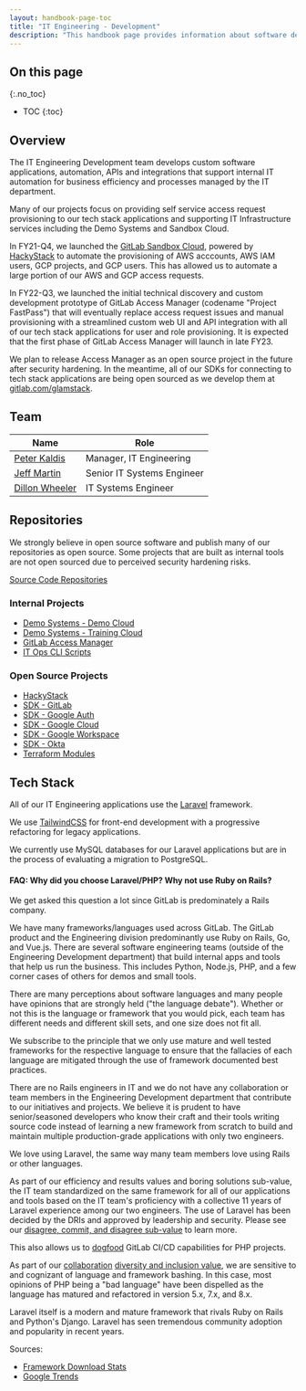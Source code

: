 ```yaml
---
layout: handbook-page-toc
title: "IT Engineering - Development"
description: "This handbook page provides information about software development in the IT Engineering sub-department."
---
```


## On this page
{:.no_toc}

- TOC
{:toc}

## Overview

The IT Engineering Development team develops custom software applications, automation, APIs and integrations that support internal IT automation for business efficiency and processes managed by the IT department. 

Many of our projects focus on providing self service access request provisioning to our tech stack applications and supporting IT Infrastructure services including the Demo Systems and Sandbox Cloud.

In FY21-Q4, we launched the [GitLab Sandbox Cloud](/handbook/infrastructure-standards/realms/sandbox), powered by [HackyStack](https://gitlab.com/gitlab-com/business-technology/engineering/tools/hackystack) to automate the provisioning of AWS acccounts, AWS IAM users, GCP projects, and GCP users. This has allowed us to automate a large portion of our AWS and GCP access requests.

In FY22-Q3, we launched the initial technical discovery and custom development prototype of GitLab Access Manager (codename "Project FastPass") that will eventually replace access request issues and manual provisioning with a streamlined custom web UI and API integration with all of our tech stack applications for user and role provisioning. It is expected that the first phase of GitLab Access Manager will launch in late FY23.

We plan to release Access Manager as an open source project in the future after security hardening. In the meantime, all of our SDKs for connecting to tech stack applications are being open sourced as we develop them at [gitlab.com/glamstack](https://gitlab.com/glamstack).

## Team

| Name                                                                        | Role                              |
|-----------------------------------------------------------------------------|-----------------------------------|
| [Peter Kaldis](https://about.gitlab.com/company/team/#pkaldis)              | Manager, IT Engineering           |
| [Jeff Martin](https://about.gitlab.com/company/team/#jeffersonmartin)       | Senior IT Systems Engineer        |
| [Dillon Wheeler](https://about.gitlab.com/company/team/#dillonwheeler)      | IT Systems Engineer               |

## Repositories

We strongly believe in open source software and publish many of our repositories as open source. Some projects that are built as internal tools are not open sourced due to perceived security hardening risks.

[Source Code Repositories](https://gitlab.com/gitlab-com/business-technology/engineering)

### Internal Projects

- [Demo Systems - Demo Cloud](https://gitlab.com/gitlab-com/business-technology/engineering/tools/gitlabdemo-cloud-app)
- [Demo Systems - Training Cloud](https://gitlab.com/gitlab-com/business-technology/engineering/tools/gitlabdemo-com-app)
- [GitLab Access Manager](https://gitlab.com/gitlab-com/business-technology/engineering/access-manager)
- [IT Ops CLI Scripts](https://gitlab.com/gitlab-com/business-technology/engineering/tools/it-ops-laravel-cli-scripts)

### Open Source Projects

- [HackyStack](https://gitlab.com/gitlab-com/business-technology/engineering/tools/hackystack)
- [SDK - GitLab](https://gitlab.com/glamstack/gitlab-sdk)
- [SDK - Google Auth](https://gitlab.com/glamstack/google-auth-sdk)
- [SDK - Google Cloud](https://gitlab.com/glamstack/google-cloud-sdk)
- [SDK - Google Workspace](https://gitlab.com/glamstack/google-workspace-sdk)
- [SDK - Okta](https://gitlab.com/glamstack/okta-sdk)
- [Terraform Modules](https://gitlab.com/gitlab-com/sandbox-cloud/terraform-modules)

## Tech Stack

All of our IT Engineering applications use the [Laravel](https://laravel.com/docs) framework.

We use [TailwindCSS](https://tailwindcss.com/) for front-end development with a progressive refactoring for legacy applications. 

We currently use MySQL databases for our Laravel applications but are in the process of evaluating a migration to PostgreSQL.

#### FAQ: Why did you choose Laravel/PHP? Why not use Ruby on Rails?

We get asked this question a lot since GitLab is predominately a Rails company.

We have many frameworks/languages used across GitLab. The GitLab product and the Engineering division predominantly use Ruby on Rails, Go, and Vue.js. There are several software engineering teams (outside of the Engineering Development department) that build internal apps and tools that help us run the business. This includes Python, Node.js, PHP, and a few corner cases of others for demos and small tools.

There are many perceptions about software languages and many people have opinions that are strongly held ("the language debate"). Whether or not this is the language or framework that you would pick, each team has different needs and different skill sets, and one size does not fit all. 

We subscribe to the principle that we only use mature and well tested frameworks for the respective language to ensure that the fallacies of each language are mitigated through the use of framework documented best practices. 

There are no Rails engineers in IT and we do not have any collaboration or team members in the Engineering Development department that contribute to our initiatives and projects. We believe it is prudent to have senior/seasoned developers who know their craft and their tools writing source code instead of learning a new framework from scratch to build and maintain multiple production-grade applications with only two engineers. 

We love using Laravel, the same way many team members love using Rails or other languages. 

As part of our efficiency and results values and boring solutions sub-value, the IT team standardized on the same framework for all of our applications and tools based on the IT team's proficiency with a collective 11 years of Laravel experience among our two engineers. The use of Laravel has been decided by the DRIs and approved by leadership and security. Please see our [disagree, commit, and disagree sub-value](https://about.gitlab.com/handbook/values/#disagree-commit-and-disagree) to learn more.

This also allows us to [dogfood](/handbook/values/#dogfooding) GitLab CI/CD capabilities for PHP projects.

As part of our [collaboration](/handbook/values/#collaboration) [diversity and inclusion value](/handbook/values/#diversity-inclusion), we are sensitive to and cognizant of language and framework bashing. In this case, most opinions of PHP being a "bad language" have been dispelled as the language has matured and refactored in version 5.x, 7.x, and 8.x. 

Laravel itself is a modern and mature framework that rivals Ruby on Rails and Python's Django. Laravel has seen tremendous community adoption and popularity in recent years.

Sources:
* [Framework Download Stats](https://packagist.org/packages/laravel/framework/stats)
* [Google Trends](https://trends.google.co.in/trends/explore/TIMESERIES/1648478400?hl=en-GB&tz=420&date=2014-01-01+2022-03-28,2014-01-01+2022-03-28,2014-01-01+2022-03-28,2014-01-01+2022-03-28&geo=,,,&q=%2Fm%2F06y_qx,%2Fm%2F0505cl,%2Fm%2F0bbxf89,%2Fm%2F0jwy148&sni=3)
